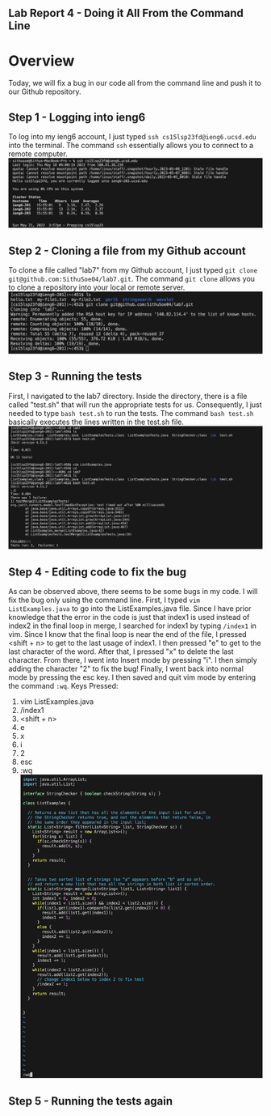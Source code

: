 ## Lab Report 4 - Doing it All From the Command Line

# Overview
Today, we will fix a bug in our code all from the command line and push it to our Github repository. 

## Step 1 - Logging into ieng6
To log into my ieng6 account, I just typed ``ssh cs15lsp23fd@ieng6.ucsd.edu`` into the terminal. The command ``ssh`` essentially allows you to connect to a remote computer. 
![ieng6](ssh.png)

## Step 2 - Cloning a file from my Github account
To clone a file called "lab7" from my Github account, I just typed ``git clone git@github.com:SithuSoe04/lab7.git``. The command ``git clone`` allows you to clone a repository into your local or remote server.
![gitclone](gitclone.png)

## Step 3 - Running the tests
First, I navigated to the lab7 directory. Inside the directory, there is a file called "test.sh" that will run the appropriate tests for us. Consequently, I just needed to type ``bash test.sh`` to run the tests. The command  ``bash test.sh`` basically executes the lines written in the test.sh file.
![junitfail](junitfail.png)

## Step 4 - Editing code to fix the bug
As can be observed above, there seems to be some bugs in my code. I will fix the bug only using the command line. First, I typed ``vim ListExamples.java`` to go into the ListExamples.java file. Since I have prior knowledge that the error in the code is just that index1 is used instead of index2 in the final loop in merge, I searched for index1 by typing ``/index1`` in vim. Since I know that the final loop is near the end of the file, I pressed <shift + n> to get to the last usage of index1. I then pressed "e" to get to the last character of the word. After that, I pressed "x" to delete the last character. From there, I went into Insert mode by pressing "i". I then simply adding the character "2" to fix the bug! Finally, I went back into normal mode by pressing the esc key. I then saved and quit vim mode by entering the command ``:wq``. 
Keys Pressed:
1. vim ListExamples.java <enter>
2. /index1 <enter>
3. <shift + n>
4. e
5. x
6. i
7. 2
8. esc
9. :wq 
![vim](vim.png)

## Step 5 - Running the tests again

